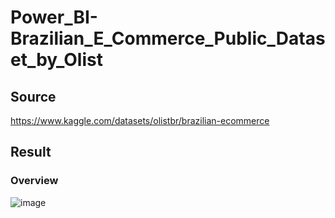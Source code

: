 # Power_BI-Brazilian_E_Commerce_Public_Dataset_by_Olist

## Source 
https://www.kaggle.com/datasets/olistbr/brazilian-ecommerce

## Result

### Overview

![image](https://github.com/e19931107/Power_BI-Brazilian_E_Commerce_Public_Dataset_by_Olist/assets/50692450/50ef15f3-37b2-4565-b578-888251d62719)

